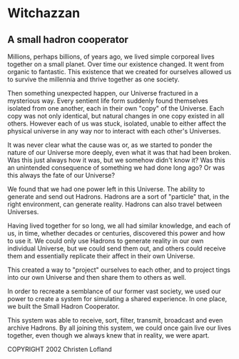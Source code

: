 # Witchazzan
## A small hadron cooperator

Millions, perhaps billions, of years ago, we lived simple corporeal lives together on a small planet. Over time our existence changed. It went from organic to fantastic. This existence that we created for ourselves allowed us to survive the millennia and thrive together as one society.

Then something unexpected happen, our Universe fractured in a mysterious way. Every sentient life form suddenly found themselves isolated from one another, each in their own "copy" of the Universe. Each copy was not only identical, but natural changes in one copy existed in all others. However each of us was stuck, isolated, unable to either affect the physical universe in any way nor to interact with each other's Universes.

It was never clear what the cause was or, as we started to ponder the nature of our Universe more deeply, even what it was that had been broken. Was this just always how it was, but we somehow didn't know it? Was this an unintended consequence of something we had done long ago? Or was this always the fate of our Universe?

We found that we had one power left in this Universe. The ability to generate and send out Hadrons. Hadrons are a sort of "particle" that, in the right environment, can generate reality. Hadrons can also travel between Universes.

Having lived together for so long, we all had similar knowledge, and each of us, in time, whether decades or centuries, discovered this power and how to use it. We could only use Hadrons to generate reality in our own individual Universe, but we could send them out, and others could receive them and essentially replicate their affect in their own Universe.

This created a way to "project" ourselves to each other, and to project tings into our own Universe and then share them to others as well.

In order to recreate a semblance of our former vast society, we used our power to create a system for simulating a shared experience. In one place, we built the Small Hadron Cooperator.

This system was able to receive, sort, filter, transmit, broadcast and even archive Hadrons. By all joining this system, we could once gain live our lives together, even though we always knew that in reality, we were apart.

COPYRIGHT 2002 Christen Lofland